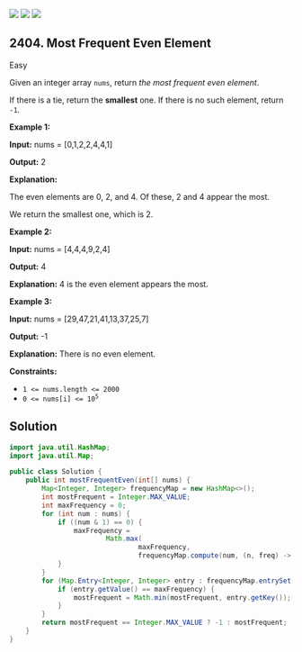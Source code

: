 [![](https://img.shields.io/github/stars/javadev/LeetCode-in-Java?label=Stars&style=flat-square)](https://github.com/javadev/LeetCode-in-Java)
[![](https://img.shields.io/github/forks/javadev/LeetCode-in-Java?label=Fork%20me%20on%20GitHub%20&style=flat-square)](https://github.com/javadev/LeetCode-in-Java/fork)
[![](https://img.shields.io/badge/-LeetCode%20in%20Kotlin-blue?style=flat-square)](https://github.com/javadev/LeetCode-in-Kotlin)

## 2404\. Most Frequent Even Element

Easy

Given an integer array `nums`, return _the most frequent even element_.

If there is a tie, return the **smallest** one. If there is no such element, return `-1`.

**Example 1:**

**Input:** nums = [0,1,2,2,4,4,1]

**Output:** 2

**Explanation:**

The even elements are 0, 2, and 4. Of these, 2 and 4 appear the most.

We return the smallest one, which is 2.

**Example 2:**

**Input:** nums = [4,4,4,9,2,4]

**Output:** 4

**Explanation:** 4 is the even element appears the most. 

**Example 3:**

**Input:** nums = [29,47,21,41,13,37,25,7]

**Output:** -1

**Explanation:** There is no even element. 

**Constraints:**

*   `1 <= nums.length <= 2000`
*   <code>0 <= nums[i] <= 10<sup>5</sup></code>

## Solution

```java
import java.util.HashMap;
import java.util.Map;

public class Solution {
    public int mostFrequentEven(int[] nums) {
        Map<Integer, Integer> frequencyMap = new HashMap<>();
        int mostFrequent = Integer.MAX_VALUE;
        int maxFrequency = 0;
        for (int num : nums) {
            if ((num & 1) == 0) {
                maxFrequency =
                        Math.max(
                                maxFrequency,
                                frequencyMap.compute(num, (n, freq) -> freq == null ? 1 : ++freq));
            }
        }
        for (Map.Entry<Integer, Integer> entry : frequencyMap.entrySet()) {
            if (entry.getValue() == maxFrequency) {
                mostFrequent = Math.min(mostFrequent, entry.getKey());
            }
        }
        return mostFrequent == Integer.MAX_VALUE ? -1 : mostFrequent;
    }
}
```